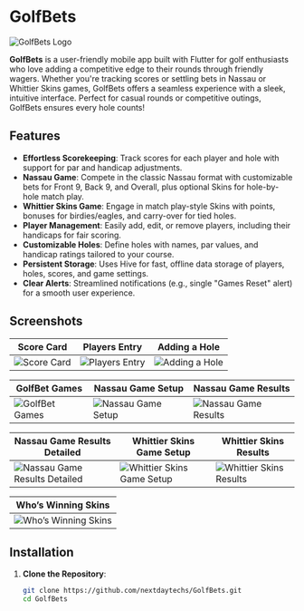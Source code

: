 # GolfBets

![GolfBets Logo](screen_shots/Score_card.png) <!-- Replace with a logo if you have one -->

**GolfBets** is a user-friendly mobile app built with Flutter for golf enthusiasts who love adding a competitive edge to their rounds through friendly wagers. Whether you're tracking scores or settling bets in Nassau or Whittier Skins games, GolfBets offers a seamless experience with a sleek, intuitive interface. Perfect for casual rounds or competitive outings, GolfBets ensures every hole counts!

## Features

- **Effortless Scorekeeping**: Track scores for each player and hole with support for par and handicap adjustments.
- **Nassau Game**: Compete in the classic Nassau format with customizable bets for Front 9, Back 9, and Overall, plus optional Skins for hole-by-hole match play.
- **Whittier Skins Game**: Engage in match play-style Skins with points, bonuses for birdies/eagles, and carry-over for tied holes.
- **Player Management**: Easily add, edit, or remove players, including their handicaps for fair scoring.
- **Customizable Holes**: Define holes with names, par values, and handicap ratings tailored to your course.
- **Persistent Storage**: Uses Hive for fast, offline data storage of players, holes, scores, and game settings.
- **Clear Alerts**: Streamlined notifications (e.g., single "Games Reset" alert) for a smooth user experience.

## Screenshots

| Score Card | Players Entry | Adding a Hole |
|------------|---------------|---------------|
| ![Score Card](screen_shots/Score_card.png) | ![Players Entry](screen_shots/Players_Entry.png) | ![Adding a Hole](screen_shots/Adding_a_hole.png) |

| GolfBet Games | Nassau Game Setup | Nassau Game Results |
|---------------|-------------------|---------------------|
| ![GolfBet Games](screen_shots/GolfBet_games.png) | ![Nassau Game Setup](screen_shots/Nassau_game_setup.png) | ![Nassau Game Results](screen_shots/Nassau_game_results.png) |

| Nassau Game Results Detailed | Whittier Skins Game Setup | Whittier Skins Results |
|-----------------------------|---------------------------|------------------------|
| ![Nassau Game Results Detailed](screen_shots/Nassau_game_results_detailed.png) | ![Whittier Skins Game Setup](screen_shots/Whittier_skins_game_setup.png) | ![Whittier Skins Results](screen_shots/Whitter_skins_results.png) |

| Who’s Winning Skins |
|---------------------|
| ![Who’s Winning Skins](screen_shots/who_is_winning_skins.png) |


## Installation

1. **Clone the Repository**:
   ```bash
   git clone https://github.com/nextdaytechs/GolfBets.git
   cd GolfBets